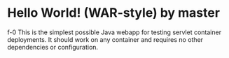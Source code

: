 Hello World! (WAR-style) by master
===============
f-0
This is the simplest possible Java webapp for testing servlet container deployments.  It should work on any container and requires no other dependencies or configuration.
